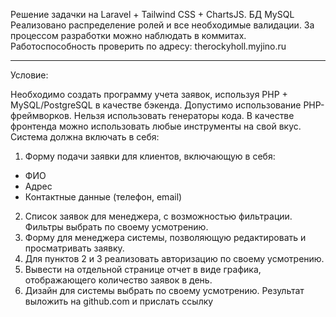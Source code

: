 Решение задачки на Laravel + Tailwind CSS + ChartsJS. БД MySQL
Реализовано распределение ролей и все необходимые валидации. За процессом разработки можно наблюдать в коммитах.
Работоспособность проверить по адресу: therockyholl.myjino.ru

_________________________________________________________________

Условие:

Необходимо создать программу учета заявок, используя PHP + MySQL/PostgreSQL в качестве бэкенда.
Допустимо использование PHP-фреймворков. Нельзя использовать генераторы кода.
В качестве фронтенда можно использовать любые инструменты на свой вкус.
Система должна включать в себя:
1. Форму подачи заявки для клиентов, включающую в себя:
- ФИО
- Адрес
- Контактные данные (телефон, email)
2. Список заявок для менеджера, с возможностью фильтрации. Фильтры выбрать по своему усмотрению.
3. Форму для менеджера системы, позволяющую редактировать и просматривать заявку.
4. Для пунктов 2 и 3 реализовать авторизацию по своему усмотрению.
5. Вывести на отдельной странице отчет в виде графика, отображающего количество заявок в день.
6. Дизайн для системы выбрать по своему усмотрению.
Результат выложить на github.com и прислать ссылку
